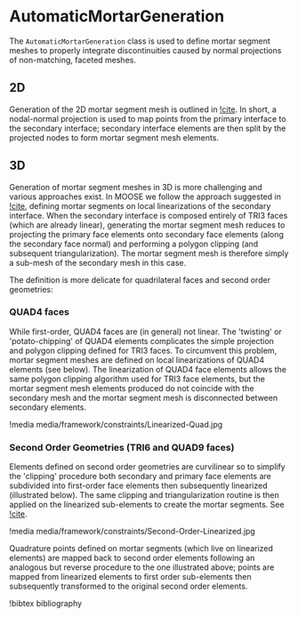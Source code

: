 # AutomaticMortarGeneration

The `AutomaticMortarGeneration` class is used to define mortar segment meshes to properly integrate discontinuities caused by normal projections of non-matching, faceted meshes.

## 2D

Generation of the 2D mortar segment mesh is outlined in [!cite](osti_1468630). In short, a nodal-normal projection is used to map points from the primary interface to the secondary interface; secondary interface elements are then split by the projected nodes to form mortar segment mesh elements.

## 3D

Generation of mortar segment meshes in 3D is more challenging and various approaches exist. In MOOSE we follow the approach suggested in [!cite](puso20043d), defining mortar segments on local linearizations of the secondary interface. When the secondary interface is composed entirely of TRI3 faces (which are already linear), generating the mortar segment mesh reduces to projecting the primary face elements onto secondary face elements (along the secondary face normal) and performing a polygon clipping (and subsequent triangularization). The mortar segment mesh is therefore simply a sub-mesh of the secondary mesh in this case.

The definition is more delicate for quadrilateral faces and second order geometries:

### QUAD4 faces

While first-order, QUAD4 faces are (in general) not linear. The 'twisting' or 'potato-chipping' of QUAD4 elements complicates the simple projection and polygon clipping defined for TRI3 faces. To circumvent this problem, mortar segment meshes are defined on local linearizations of QUAD4 elements (see below). The linearization of QUAD4 face elements allows the same polygon clipping algorithm used for TRI3 face elements, but the mortar segment mesh elements produced do not coincide with the secondary mesh and the mortar segment mesh is disconnected between secondary elements.

!media media/framework/constraints/Linearized-Quad.jpg

### Second Order Geometries (TRI6 and QUAD9 faces)

Elements defined on second order geometries are curvilinear so to simplify the 'clipping' procedure both secondary and primary face elements are subdivided into first-order face elements then subsequently linearized (illustrated below). The same clipping and triangularization routine is then applied on the linearized sub-elements to create the mortar segments. See [!cite](puso2008segment).

!media media/framework/constraints/Second-Order-Linearized.jpg

Quadrature points defined on mortar segments (which live on linearized elements) are mapped back to second order elements following an analogous but reverse procedure to the one illustrated above; points are mapped from linearized elements to first order sub-elements then subsequently transformed to the original second order elements.

!bibtex bibliography

